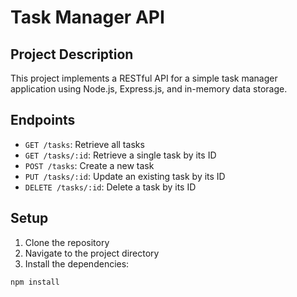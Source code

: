 # Task Manager API

## Project Description

This project implements a RESTful API for a simple task manager application using Node.js, Express.js, and in-memory data storage.

## Endpoints

- `GET /tasks`: Retrieve all tasks
- `GET /tasks/:id`: Retrieve a single task by its ID
- `POST /tasks`: Create a new task
- `PUT /tasks/:id`: Update an existing task by its ID
- `DELETE /tasks/:id`: Delete a task by its ID

## Setup

1. Clone the repository
2. Navigate to the project directory
3. Install the dependencies:

```bash
npm install
